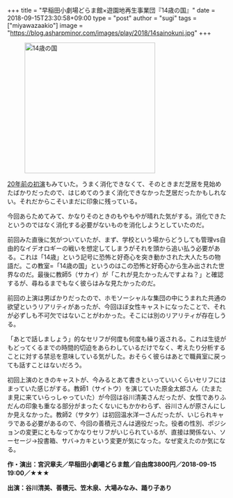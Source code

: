 +++
title = "早稲田小劇場どらま館×遊園地再生事業団『14歳の国』"
date = 2018-09-15T23:30:58+09:00
type = "post"
author = "sugi"
tags = ["miyawazaakio"]
image = "https://blog.asharpminor.com/images/play/2018/14sainokuni.jpg"
+++
<figure class="alignleft"><img src="/images/play/2018/14sainokuni.jpg" alt="14歳の国" style="width: 300px !important;"></figure>

[20年前の初演](/play/3712/)もみていた。うまく消化できなくて、そのときまだ芝居を見始めたばかりだったので、はじめてのうまく消化できなかった芝居だったかもしれない。それだからこそいまだに印象に残っている。

今回あらためてみて、かなりそのときのもやもやが晴れた気がする。消化できたというのではなく消化する必要がないものを消化しようとしていたのだ。

前回みた直後に気がついていたが、まず、学校という場からどうしても管理vs自由的なイデオロギーの戦いを想定してしまうがそれを頭から追い払う必要がある。これは「14歳」という記号に恐怖と好奇心を突き動かされた大人たちの物語だ。この教室=「14歳の国」というのはこの恐怖と好奇心から生み出された世界なのだ。最後に教師5（サカイ）が「これが見たかったんですよね？」と確認するが、尋ねるまでもなく彼らはみな見たかったのだ。

前回の上演は男ばかりだったので、ホモソーシャルな集団の中にうまれた共通の欲望というリアリティがあったが、今回ほぼ女性キャストになったことで、それが必ずしも不可欠ではないことがわかった。そこには別のリアリティが存在しうる。

「あとで話しましょう」的なセリフが何度も何度も繰り返される。これは生徒がもどってくるまでの時間的切迫をあらわしているだけでなく、考えたり分析することに対する禁忌を意味している気がした。おそらく彼らはあとで職員室に戻っても話すことはないだろう。

初回上演のときのキャストが、今みるとあて書きといっていいくらいセリフにはまっていた感じがする。教師1（サイトウ）を演じていた原金太郎さん（たまたま見に来ていらっしゃっていた）が今回は谷川清美さんだったが、女性でありふだんの印象も重なる部分がまったくないにもかかわらず、谷川さんが原さんにしか見えなかった。教師2（サタケ）は初回温水洋一さんだったが、いじられキャラである必要があるので、今回の善積元さんは適役だった。役者の性別、ポジションの変更にともなってかなりセリフがいじられているが、直接は関係ない、ソーセージ→投書箱、サバ→カキという変更が気になった。なぜ変えたのか気になる。

**作・演出：宮沢章夫／早稲田小劇場どらま館／自由席3800円／2018-09-15 19:00／★★★**

**出演：谷川清美、善積元、笠木泉、大場みなみ、踊り子あり**
